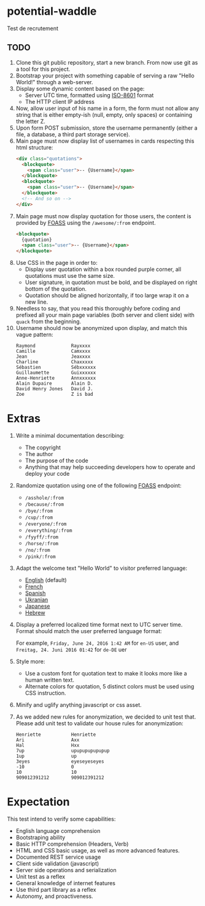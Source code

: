 # potential-waddle

Test de recrutement

## TODO

1. Clone this git public repository, start a new branch. From now use git as a tool for this project.
1. Bootstrap your project with something capable of serving a raw "Hello World!" through a web-server.
1. Display some dynamic content based on the page:
   * Server UTC time, formatted using [ISO-8601](https://en.wikipedia.org/wiki/ISO_8601) format 
   * The HTTP client IP address
1. Now, allow user input of his name in a form, the form must not allow any string that is either empty-ish (null, empty, only spaces) or containing the letter Z.  
1. Upon form POST submission, store the username permanently (either a file, a database, a third part storage service).
1. Main page must now display list of usernames in cards respecting this html structure:
    ```html
    <div class="quotations">
      <blockquote>
        <span class="user">-- {Username}</span>
      </blockquote>
      <blockquote>
        <span class="user">-- {Username}</span>
      </blockquote>
      <!-- And so on -->  
    </div>
    ```
1. Main page must now display quotation for those users, the content is provided by [FOASS](https://www.foaas.com/) using the `/awesome/:from` endpoint.
    ```html
    <blockquote>
      {quotation}
      <span class="user">-- {Username}</span>
    </blockquote>
    ```
1. Use CSS in the page in order to:
   * Display user quotation within a box rounded purple corner, all quotations must use the same size.
   * User signature, in quotation must be bold, and be displayed on right bottom of the quotation.
   * Quotation should be aligned horizontally, if too large wrap it on a new line.
1. Needless to say, that you read this thoroughly before coding and prefixed all your main page variables (both server and client side) with `quack` from the beginning.
1. Username should now be anonymized upon display, and match this vague pattern:
    ```
    Raymond             Rayxxxx
    Camille             Camxxxx
    Jean                Jeaxxxx
    Charline            Chaxxxxx
    Sébastien           Sébxxxxxx
    Guillaumette        Guixxxxxx
    Anne-Henriette      Annxxxxxx
    Alain Dupaire       Alain D.
    David Henry Jones   David J.
    Zoe                 Z is bad
    ```

# Extras  
1. Write a minimal documentation describing:
   * The copyright
   * The author
   * The purpose of the code
   * Anything that may help succeeding developers how to operate and deploy your code
1. Randomize quotation using one of the following [FOASS](https://www.foaas.com/) endpoint:
   * `/asshole/:from`
   * `/because/:from`
   * `/bye/:from`
   * `/cup/:from`
   * `/everyone/:from`
   * `/everything/:from`
   * `/fyyff/:from`
   * `/horse/:from`
   * `/no/:from`
   * `/pink/:from`
1. Adapt the welcome text "Hello World" to visitor preferred language:
   * [English](http://www.localeplanet.com/icu/en-US/index.html) (default)
   * [French](http://www.localeplanet.com/icu/fr-FR/index.html)
   * [Spanish](http://www.localeplanet.com/icu/es-ES/index.html)
   * [Ukranian](http://www.localeplanet.com/icu/uk-UA/index.html)
   * [Japanese](http://www.localeplanet.com/icu/ja-JP/index.html) 
   * [Hebrew](http://www.localeplanet.com/icu/he-IL/index.html)
1. Display a preferred localized time format next to UTC server time. Format should match the user preferred language format:
   
   For example, `Friday, June 24, 2016 1:42 AM` for `en-US` user, and `Freitag, 24. Juni 2016 01:42` for `de-DE` uer
1. Style more:
   * Use a custom font for quotation text to make it looks more like a human written text.
   * Alternate colors for quotation, 5 distinct colors must be used using CSS instruction.
1. Minify and uglify anything javascript or css asset.
1. As we added new rules for anonymization, we decided to unit test that. Please add unit test to validate our house rules for anonymization:
    ```
    Henriette           Henriette
    Ari                 Axx
    Hal                 Hxx
    7up                 upupupupupupup
    1up                 up
    3eyes               eyeseyeseyes
    -10                 0
    10                  10
    909012391212        909012391212
    ```

# Expectation

This test intend to verify some capabilities:

* English language comprehension
* Bootstraping ability
* Basic HTTP comprehension (Headers, Verb)
* HTML and CSS basic usage, as well as more advanced features.
* Documented REST service usage
* Client side validation (javascript)
* Server side operations and serialization
* Unit test as a reflex
* General knowledge of internet features
* Use third part library as a reflex
* Autonomy, and proactiveness.